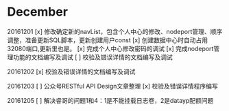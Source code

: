 December
========
20161201
    [x] 修改确定新的navList，包含个人中心的修改、nodeport管理、顺序调整，准备更新SQL脚本，更新创建用户const
    [x] 创建数据中心时自动占用32080端口,更新里也是。
    [x] 完成个人中心修改密码的调试
    [x] 完成nodeport管理功能的文档编写及调试
    [ ] 校验及错误详情的文档编写及调试

20161202
    [x] 校验及错误详情的文档编写及调试 

20161203
    [ ] 公众号RESTful API Design文章整理
    [x] 校验及错误详情程序编写

20161205
    [ ] 解决睿哥的问题1和4：1是不能挂载日志卷，2是datayp配额问题
